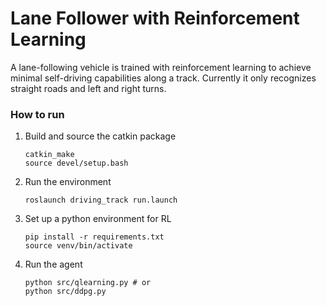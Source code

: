 # Lane Follower with Reinforcement Learning

A lane-following vehicle is trained with reinforcement learning to
achieve minimal self-driving capabilities along a track. Currently it
only recognizes straight roads and left and right turns.



### How to run

1. Build and source the catkin package

    ```
    catkin_make
    source devel/setup.bash
    ```

2. Run the environment

    ```
    roslaunch driving_track run.launch
    ```

3. Set up a python environment for RL
    ```
    pip install -r requirements.txt
    source venv/bin/activate
    ```

4. Run the agent
    ```
    python src/qlearning.py # or
    python src/ddpg.py
    ```
